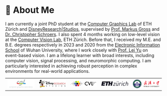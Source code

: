 <span class='anchor' id='about-me'></span>

# 🤗 About Me 
I am currently a joint PhD student at the [Computer Graphics Lab](https://cgl.ethz.ch/) of ETH Zürich and [DisneyResearch|Studios](https://studios.disneyresearch.com/), supervised by [Prof. Markus Gross](https://cgl.ethz.ch/people/grossm/) and [Dr. Christopher Schroers](https://schroers-c.github.io/web/). I also spent 4 months working on low-level vision at the [Computer Vision Lab](https://vision.ee.ethz.ch/), ETH Zürich. Before that, I received my M.E. and B.E. degrees respectively in 2023 and 2020 from the [Electronic Information School](http://eis.whu.edu.cn/index.shtml) of Wuhan University, where I work closely with [Prof. Lei Yu](https://dvs-whu.cn/) on event-based vision. I am a lifelong learner with broad interests, including computer vision, signal processing, and neuromorphic computing. I am particularly interested in achieving robust perception in complex environments for real-world applications.


<!-- I am currently a PhD student at the [Computer Vision Lab](https://vision.ee.ethz.ch/) of ETH Zurich, supervised by [Prof. Fisher Yu](https://www.yf.io/). Previously, I received my M.E. and B.E. degrees respectively in 2023 and 2020 from the [Electronic Information School](http://eis.whu.edu.cn/index.shtml) of Wuhan University, where I work closely with [Prof. Lei Yu](https://dvs-whu.cn/) on event-based vision. I am a lifelong learner with broad interests, including computer vision, signal processing, and neuromorphic computing. I am particularly interested in achieving robust perception in complex environments for real-world applications.  -->


<table width="100%" align="center" border="0" cellspacing="0" cellpadding="20" style="border: 0;">
      <tbody><tr>
        <td width="10%" valign="middle" style="text-align: center;">
          <a href="https://cgl.ethz.ch/"><img src='_pages/materials/logos/CGL_long_logo.svg' width="160"></a>
        </td>
        <td width="10%" valign="middle" style="text-align: center;">
          <a href="https://studios.disneyresearch.com/"><img src="_pages/materials/logos/DRS_logo.png" width="160"></a>
        </td>
        <td width="10%" valign="middle" style="text-align: center;">
          <a href="https://vision.ee.ethz.ch/"><img src="_pages/materials/logos/CVL_long_logo.png" width="160"></a>
        </td>
        <td width="10%" valign="middle" style="text-align: center;"> 
          <a href="https://ethz.ch/en.html"><img src="_pages/materials/logos/ETH_logo.png" width="160"></a>
        </td>
        <td width="10%" valign="middle" style="text-align: center;">
          <a href="https://www.whu.edu.cn/"><img src="_pages/materials/logos/WHU_logo.png" width="160"></a>
        </td>
      </tr></tbody>
</table>
